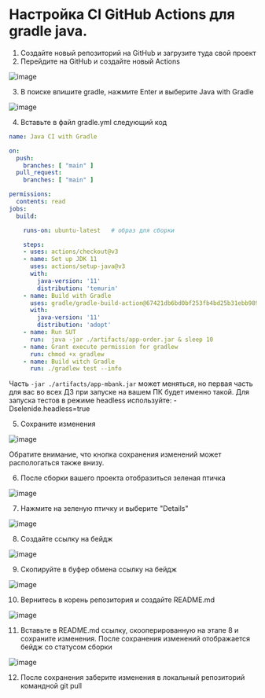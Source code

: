 # Настройка CI GitHub Actions для gradle java.

1.	Создайте новый репозиторий на GitHub и загрузите туда свой проект
2.	Перейдите на GitHub и создайте новый Actions

![image](https://user-images.githubusercontent.com/113560499/226146345-54f4595d-ebd7-44ba-b8b1-5df8abd37075.png)

3. В поиске впишите gradle, нажмите Enter и выберите Java with Gradle

![image](https://user-images.githubusercontent.com/113560499/226146514-b1517e94-1687-455c-8b08-e080b340d52f.png)

4.	Вставьте в файл gradle.yml следующий код

```.yml
name: Java CI with Gradle

on:
  push:
    branches: [ "main" ]
  pull_request:
    branches: [ "main" ]

permissions:
  contents: read
jobs:
  build:

    runs-on: ubuntu-latest   # образ для сборки

    steps:
    - uses: actions/checkout@v3
    - name: Set up JDK 11
      uses: actions/setup-java@v3
      with:
        java-version: '11'
        distribution: 'temurin'
    - name: Build with Gradle
      uses: gradle/gradle-build-action@67421db6bd0bf253fb4bd25b31ebb98943c375e1
      with:
        java-version: '11'
        distribution: 'adopt'
    - name: Run SUT
      run:  java -jar ./artifacts/app-order.jar & sleep 10
    - name: Grant execute permission for gradlew
      run: chmod +x gradlew
    - name: Build witch Gradle
      run: ./gradlew test --info
```

Часть `-jar ./artifacts/app-mbank.jar` может меняться, но первая часть для вас во всех ДЗ при запуске на вашем ПК будет именно такой.
Для запуска тестов в режиме headless используйте: -Dselenide.headless=true

5.	Сохраните изменения

![image](https://user-images.githubusercontent.com/113560499/226146900-46e290d4-bf76-4fcc-8bbc-9d3fa5f30154.png)

Обратите внимание, что кнопка сохранения изменений может распологаться также внизу.

6.	После сборки вашего проекта отобразиться зеленая птичка

![image](https://user-images.githubusercontent.com/113560499/226147728-e895609a-5421-44e9-8281-5ded24cd018f.png)

7.	Нажмите на зеленую птичку и выберите "Details"

![image](https://user-images.githubusercontent.com/113560499/226147760-624c2af7-990e-41fe-a649-a1b169c0eaf5.png)

8.	Создайте ссылку на бейдж

![image](https://user-images.githubusercontent.com/113560499/226147787-414db8c7-009c-4091-9b1e-dc9693390d30.png)

9.	Скопируйте в буфер обмена ссылку на бейдж

![image](https://user-images.githubusercontent.com/113560499/226147866-5c701fb3-47cc-46d6-ad15-b382bdaf520d.png)

10.	Вернитесь в корень репозитория и создайте README.md

![image](https://user-images.githubusercontent.com/113560499/226147924-c7e9b247-1413-4486-9733-a13c9b7d8ec3.png)

11. Вставьте в README.md ссылку, скооперированную на этапе 8 и сохраните изменения. После сохранения изменений отображается бейдж со статусом сборки

![image](https://user-images.githubusercontent.com/113560499/226147981-67cb745b-ef0f-4493-b2d9-6d2e27dae3bd.png)

12.	После сохранения заберите изменения в локальный репозиторий командной git pull
